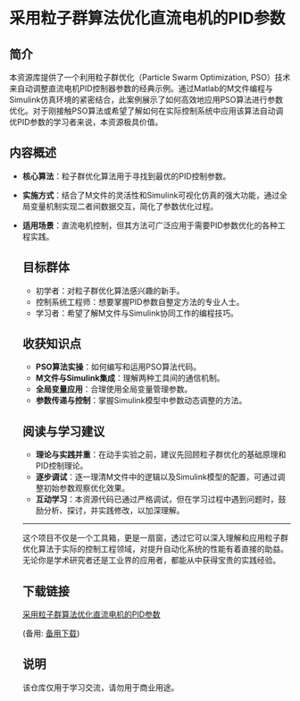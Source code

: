 # 采用粒子群算法优化直流电机的PID参数

## 简介

本资源库提供了一个利用粒子群优化（Particle Swarm Optimization, PSO）技术来自动调整直流电机PID控制器参数的经典示例。通过Matlab的M文件编程与Simulink仿真环境的紧密结合，此案例展示了如何高效地应用PSO算法进行参数优化。对于刚接触PSO算法或希望了解如何在实际控制系统中应用该算法自动调优PID参数的学习者来说，本资源极具价值。

## 内容概述

- **核心算法**：粒子群优化算法用于寻找到最优的PID控制参数。
- **实施方式**：结合了M文件的灵活性和Simulink可视化仿真的强大功能，通过全局变量机制实现二者间数据交互，简化了参数优化过程。
- **适用场景**：直流电机控制，但其方法可广泛应用于需要PID参数优化的各种工程实践。

  ## 目标群体

  - 初学者：对粒子群优化算法感兴趣的新手。
  - 控制系统工程师：想要掌握PID参数自整定方法的专业人士。
  - 学习者：希望了解M文件与Simulink协同工作的编程技巧。

  ## 收获知识点

  - **PSO算法实操**：如何编写和运用PSO算法代码。
  - **M文件与Simulink集成**：理解两种工具间的通信机制。
  - **全局变量应用**：合理使用全局变量管理参数。
  - **参数传递与控制**：掌握Simulink模型中参数动态调整的方法。

  ## 阅读与学习建议

  - **理论与实践并重**：在动手实验之前，建议先回顾粒子群优化的基础原理和PID控制理论。
  - **逐步调试**：逐一理清M文件中的逻辑以及Simulink模型的配置，可通过调整初始参数观察优化效果。
  - **互动学习**：本资源代码已通过严格调试，但在学习过程中遇到问题时，鼓励分析、探讨，并实践修改，以加深理解。

  ---

  这个项目不仅是一个工具箱，更是一扇窗，透过它可以深入理解和应用粒子群优化算法于实际的控制工程领域，对提升自动化系统的性能有着直接的助益。无论你是学术研究者还是工业界的应用者，都能从中获得宝贵的实践经验。

  ## 下载链接
  [采用粒子群算法优化直流电机的PID参数](https://pan.quark.cn/s/321f1108a5d7) 

  (备用: [备用下载](https://pan.baidu.com/s/1eoIt1uOD8Gvf-Eld2KO2Zw?pwd=1234))

  ## 说明

  该仓库仅用于学习交流，请勿用于商业用途。
